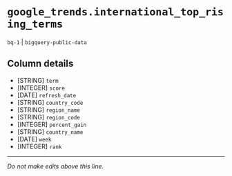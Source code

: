 # `google_trends.international_top_rising_terms`
`bq-1` | `bigquery-public-data`

## Column details
* [STRING]    `term`
* [INTEGER]   `score`
* [DATE]      `refresh_date`
* [STRING]    `country_code`
* [STRING]    `region_name`
* [STRING]    `region_code`
* [INTEGER]   `percent_gain`
* [STRING]    `country_name`
* [DATE]      `week`
* [INTEGER]   `rank`

-------------------------------------------------------------------------------
*Do not make edits above this line.*
